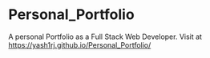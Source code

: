 # Personal_Portfolio
A personal Portfolio as a Full Stack Web Developer. Visit at https://yash1rj.github.io/Personal_Portfolio/
